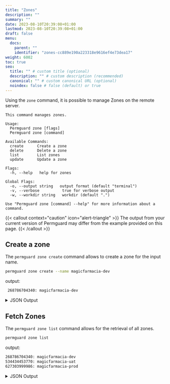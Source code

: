 ```yaml
---
title: "Zones"
description: ""
summary: ""
date: 2023-08-10T20:39:08+01:00
lastmod: 2023-08-10T20:39:08+01:00
draft: false
menu:
  docs:
    parent: ""
    identifier: "zones-cc889e190a223318e9616ef4e73dea17"
weight: 6002
toc: true
seo:
  title: "" # custom title (optional)
  description: "" # custom description (recommended)
  canonical: "" # custom canonical URL (optional)
  noindex: false # false (default) or true
---
```

Using the `zone` command, it is possible to manage Zones on the remote server.

```text
This command manages zones.

Usage:
  Permguard zone [flags]
  Permguard zone [command]

Available Commands:
  create      Create a zone
  delete      Delete a zone
  list        List zones
  update      Update a zone

Flags:
  -h, --help   help for zones

Global Flags:
  -o, --output string   output format (default "terminal")
  -v, --verbose          true for verbose output
  -w, --workdir string   workdir (default ".")

Use "Permguard zone [command] --help" for more information about a command.
```

{{< callout context="caution" icon="alert-triangle" >}}
The output from your current version of Permguard may differ from the example provided on this page.
{{< /callout >}}

## Create a zone

The `permguard zone create` command allows to create a zone for the input name.

```bash
permguard zone create --name magicfarmacia-dev
```

output:

```bash
 268786704340: magicfarmacia-dev
```

<details>
  <summary>
    JSON Output
  </summary>

```bash
permguard zone create --name magicfarmacia-dev --output json
```

output:

```bash
{
  "zones": [
    {
      "zone_id": 268786704340,
      "created_at": "2024-08-25T14:07:59.634Z",
      "updated_at": "2024-08-25T14:07:59.634Z",
      "name": "magicfarmacia-dev"
    }
  ]
}
```

</details>

## Fetch Zones

The `permguard zone list` command allows for the retrieval of all zones.

```bash
permguard zone list
```

output:

```bash
268786704340: magicfarmacia-dev
534434453770: magicfarmacia-uat
627303999986: magicfarmacia-prod
```

<details>
  <summary>
    JSON Output
  </summary>

```bash
permguard zone list --output json
```

output:

```bash
{
  "zones": [
    {
      "zone_id": 268786704340,
      "created_at": "2024-08-25T14:07:07.04Z",
      "updated_at": "2024-08-25T14:07:07.04Z",
      "name": "magicfarmacia-dev"
    },
    {
      "zone_id": 534434453770,
      "created_at": "2024-08-25T14:07:59.634Z",
      "updated_at": "2024-08-25T14:07:59.634Z",
      "name": "magicfarmacia-uat"
    },
    {
      "zone_id": 627303999986,
      "created_at": "2024-08-25T14:08:58.619Z",
      "updated_at": "2024-08-25T14:08:58.619Z",
      "name": "magicfarmacia-prod"
    }
  ]
}
```

</details>
